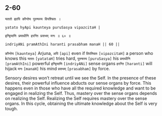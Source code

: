 ## 2-60


```shloka-sa
यततो ह्यापि कौन्तेय पुरुषस्य विपश्चितः ।
```
```shloka-sa-hk
yatato hyApi kaunteya puruSasya vipazcitaH |
```
```shloka-sa
इन्द्रियाणि प्रमाथीनि हरन्ति प्रसभम् मनः ॥ ६० ॥
```
```shloka-sa-hk
indriyANi pramAthIni haranti prasabham manaH || 60 ||
```

`कौन्तेय` `[kaunteya]` Arjuna, `अपि` `[api]` even if `विपश्चितः` `[vipazcitaH]` a person who knows this `यततः` `[yatataH]` tries hard, `पुरुषस्य` `[puruSasya]` his `प्रमाथीनि` `[pramAthIni]` powerful `इन्द्रियाणि` `[indriyANi]` sense organs `हरन्ति` `[haranti]` will hijack `मनः` `[manaH]` his mind `प्रसभम्` `[prasabham]` by force.

Sensory desires won’t retreat until we see the Self. In the presence of these desires, their powerful influence abducts our sense organs by force. This happens even in those who have all the required knowledge and want to be engaged in realizing the Self.
Thus, mastery over the sense organs depends on realizing the Self. Realizing the Self requires mastery over the sense organs. In this cycle, obtaining the ultimate knowledge about the Self is very tough.

